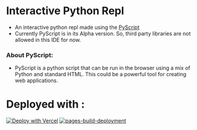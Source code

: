 # Interactive Python Repl
- An interactive python repl made using the [PyScript](https://pyscript.net/)
- Currently PyScript is in its Alpha version. So, third party libraries are not allowed in this IDE for now.
### About PyScript:
- PyScript is a python script that can be run in the browser using a mix of Python and standard HTML. This could be a powerful tool for creating web applications.

# Deployed with :
[![Deploy with Vercel](https://vercel.com/button)](https://pyscript-repl.vercel.app/)
[![pages-build-deployment](https://github.com/TheSGJ/PyScript-ReplSite/actions/workflows/pages/pages-build-deployment/badge.svg)](https://github.com/TheSGJ/PyScript-ReplSite/actions/workflows/pages/pages-build-deployment)
